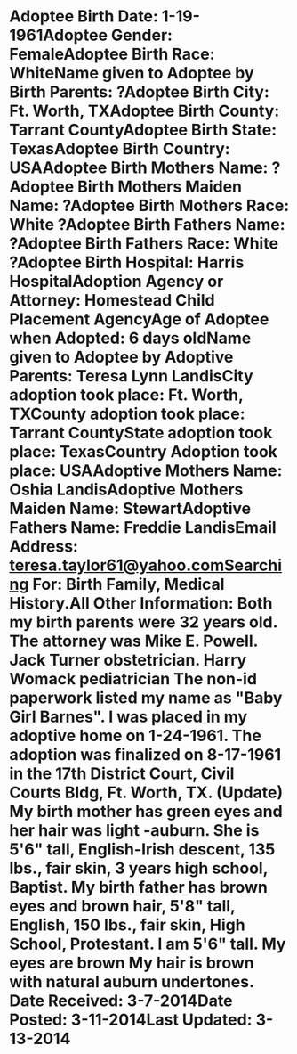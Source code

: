 # Adoptee Birth Date: 1-19-1961Adoptee Gender: FemaleAdoptee Birth Race: WhiteName given to Adoptee by Birth Parents: ?Adoptee Birth City: Ft. Worth, TXAdoptee Birth County: Tarrant CountyAdoptee Birth State: TexasAdoptee Birth Country: USAAdoptee Birth Mothers Name: ?Adoptee Birth Mothers Maiden Name: ?Adoptee Birth Mothers Race: White ?Adoptee Birth Fathers Name: ?Adoptee Birth Fathers Race: White ?Adoptee Birth Hospital: Harris HospitalAdoption Agency or Attorney: Homestead Child Placement AgencyAge of Adoptee when Adopted: 6 days oldName given to Adoptee by Adoptive Parents: Teresa Lynn LandisCity adoption took place: Ft. Worth, TXCounty adoption took place: Tarrant CountyState adoption took place: TexasCountry Adoption took place: USAAdoptive Mothers Name: Oshia LandisAdoptive Mothers Maiden Name: StewartAdoptive Fathers Name: Freddie LandisEmail Address: teresa.taylor61@yahoo.comSearching For: Birth Family, Medical History.All Other Information: Both my birth parents were 32 years old. The attorney was Mike E. Powell. Jack Turner obstetrician. Harry Womack pediatrician The non-id paperwork listed my name as "Baby Girl Barnes". I was placed in my adoptive home on 1-24-1961. The adoption was finalized on 8-17-1961 in the 17th District Court, Civil Courts Bldg, Ft. Worth, TX. (Update) My birth mother has green eyes and her hair was light -auburn. She is 5'6" tall, English-Irish descent, 135 lbs., fair skin, 3 years high school, Baptist. My birth father has brown eyes and brown hair, 5'8" tall, English, 150 lbs., fair skin, High School, Protestant. I am 5'6" tall. My eyes are brown My hair is brown with natural auburn undertones. Date Received: 3-7-2014Date Posted: 3-11-2014Last Updated: 3-13-2014